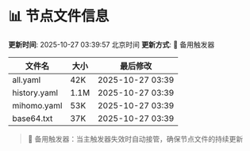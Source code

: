 # 📊 节点文件信息

**更新时间**: 2025-10-27 03:39:57 北京时间
**更新方式**: 🔄 备用触发器

| 文件名 | 大小 | 最后修改 |
|--------|------|----------|
| all.yaml | 42K | 2025-10-27 03:39 |
| history.yaml | 1.1M | 2025-10-27 03:39 |
| mihomo.yaml | 53K | 2025-10-27 03:39 |
| base64.txt | 37K | 2025-10-27 03:39 |

> 🔄 备用触发器：当主触发器失效时自动接管，确保节点文件的持续更新
